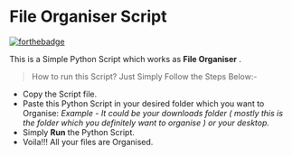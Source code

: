 # File Organiser Script


[![forthebadge](https://forthebadge.com/images/badges/made-with-python.svg)](https://forthebadge.com)

This is a Simple Python Script which works as **File Organiser** .

> How to run this Script?
> Just Simply Follow the Steps Below:-

- Copy the Script file.
- Paste this Python Script in your desired folder which you want to Organise:
  _Example - It could be your downloads folder ( mostly this is the folder which you definitely want to organise ) or your desktop._
- Simply **Run** the Python Script.
- Voila!!! All your files are Organised.
